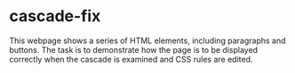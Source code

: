 # cascade-fix

This webpage shows a series of HTML elements, including paragraphs and buttons. 
The task is to demonstrate how the page is to be displayed correctly when the
cascade is examined and CSS rules are edited.

